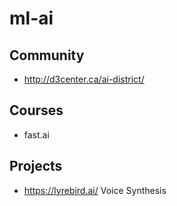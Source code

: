 # ml-ai
## Community
* http://d3center.ca/ai-district/

## Courses
* fast.ai

## Projects
* https://lyrebird.ai/ Voice Synthesis

